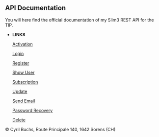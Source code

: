 **API Documentation**
----
You will here find the official documentation of my Slim3 REST API for the TIP.

* **LINKS**

  [Activation](https://secureconnect.online/api/doc/activation "Activation")
  
  [Login](https://secureconnect.online/api/doc/login "Login")
  
  [Register](https://secureconnect.online/api/doc/register "Register")
  
  [Show User](https://secureconnect.online/api/doc/show_user "Show User")
  
  [Subscription](https://secureconnect.online/api/doc/subscription "Subscription")
  
  [Update](https://secureconnect.online/api/doc/update "Update")

  [Send Email](https://secureconnect.online/api/doc/send_email "Send Email")

  [Password Recovery](https://secureconnect.online/api/doc/recovery "Password Recovery")
  
  [Delete](https://secureconnect.online/api/doc/delete "Delete")
      
© Cyril Buchs, Route Principale 140, 1642 Sorens (CH)
     
  